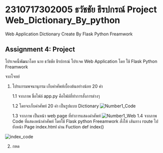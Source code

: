 # 2310717302005 ธวัชชัย ธีรปกรณ์ Project Web_Dictionary_By_python
Web Application Dictionary Create By Flask Python Freamwork
## Assignment 4: Project
โปรเจคนี้พัฒนาโดย นาย ธวัชชัย ธีรปกรณ์
โปรเจค Web Application โดย ใช้ Flask Python Freamwork

จากโจทย์
1. โปรแกรมพจนานุกรม เก็บคำศัพท์เบื้องต้นอย่างน้อย 20 คำ
   
    1.1 จากภาพ ชื่อไฟล์ app.py คือไฟล์ที่ทำการสั่งการต่างๆ
   

    1.2 โดยจะเก็บคำศัพท์ 20 คำ เป็นรูปแบบ Dictionary
![Number1_Code](https://github.com/DionTawatchai/Web_Dictionary_By_python/assets/150526207/ed3e75f7-2222-446d-ba0c-99110f15d2b2)


    1.3 จากภาพ เป็นหน้า web page ที่ทำการแสดงคำศัพท์
![Number1_Web](https://github.com/DionTawatchai/Web_Dictionary_By_python/assets/150526207/4370d422-54b0-4803-b092-48a4a9ed013b)
    1.4 จากภาพ Code ที่แสดงหน้าคำศัพท์ โดยใช้ Flask python Freeamwork สั่งให้ เส้นทาง route ไปยังหน้า Page index.html ผ่าน Fuction def index()



    

![index_code](https://github.com/DionTawatchai/Web_Dictionary_By_python/assets/150526207/18b59273-ecd1-40d0-ac12-081c3f1413e7)

2. กหด



